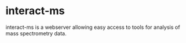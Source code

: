 # interact-ms
interact-ms is a webserver allowing easy access to tools for analysis of mass spectrometry data.
